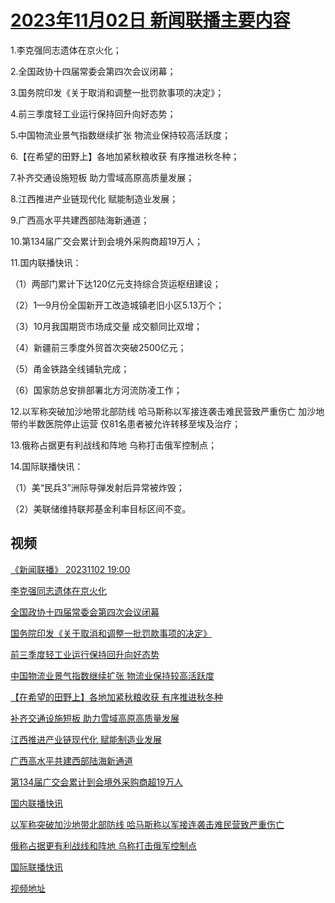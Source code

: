 # [2023年11月02日 新闻联播主要内容](https://tv.cctv.com/lm/xwlb/day/20231102.shtml)

1.李克强同志遗体在京火化；

2.全国政协十四届常委会第四次会议闭幕；

3.国务院印发《关于取消和调整一批罚款事项的决定》；

4.前三季度轻工业运行保持回升向好态势；

5.中国物流业景气指数继续扩张 物流业保持较高活跃度；

6.【在希望的田野上】各地加紧秋粮收获 有序推进秋冬种；

7.补齐交通设施短板 助力雪域高原高质量发展；

8.江西推进产业链现代化 赋能制造业发展；

9.广西高水平共建西部陆海新通道；

10.第134届广交会累计到会境外采购商超19万人；

11.国内联播快讯：

（1）两部门累计下达120亿元支持综合货运枢纽建设；

（2）1—9月份全国新开工改造城镇老旧小区5.13万个；

（3）10月我国期货市场成交量 成交额同比双增；

（4）新疆前三季度外贸首次突破2500亿元；

（5）甬金铁路全线铺轨完成；

（6）国家防总安排部署北方河流防凌工作；

12.以军称突破加沙地带北部防线 哈马斯称以军接连袭击难民营致严重伤亡 加沙地带约半数医院停止运营 仅81名患者被允许转移至埃及治疗；

13.俄称占据更有利战线和阵地 乌称打击俄军控制点；

14.国际联播快讯：

（1）美“民兵3”洲际导弹发射后异常被炸毁；

（2）美联储维持联邦基金利率目标区间不变。

## 视频

[《新闻联播》 20231102 19:00](https://tv.cctv.com/2023/11/02/VIDEto1eUY8bU7sNToZunqMl231102.shtml)

[李克强同志遗体在京火化](https://tv.cctv.com/2023/11/02/VIDEq15o1d8mn70prAoRBsXP231102.shtml)

[全国政协十四届常委会第四次会议闭幕](https://tv.cctv.com/2023/11/02/VIDEdp8A0YQOLKjLTPb7FEt1231102.shtml)

[国务院印发《关于取消和调整一批罚款事项的决定》](https://tv.cctv.com/2023/11/02/VIDElAlvtEUVEwvITp2F2bVd231102.shtml)

[前三季度轻工业运行保持回升向好态势](https://tv.cctv.com/2023/11/02/VIDEsiHvlyWLMqE7EBxD3ePK231102.shtml)

[中国物流业景气指数继续扩张 物流业保持较高活跃度](https://tv.cctv.com/2023/11/02/VIDEdiAXs5b3CGPqfZMIRGN9231102.shtml)

[【在希望的田野上】各地加紧秋粮收获 有序推进秋冬种](https://tv.cctv.com/2023/11/02/VIDEtJwnBzZTH5C6hyjEhmzM231102.shtml)

[补齐交通设施短板 助力雪域高原高质量发展](https://tv.cctv.com/2023/11/02/VIDEJftTqSa2vmy1IZYE9F0U231102.shtml)

[江西推进产业链现代化 赋能制造业发展](https://tv.cctv.com/2023/11/02/VIDEtyPcpPKgdwLDMbjtVv0J231102.shtml)

[广西高水平共建西部陆海新通道](https://tv.cctv.com/2023/11/02/VIDEIgQuFXY60hitM3R5yGhA231102.shtml)

[第134届广交会累计到会境外采购商超19万人](https://tv.cctv.com/2023/11/02/VIDEQgIhzTQ5W6LESP0IOAVB231102.shtml)

[国内联播快讯](https://tv.cctv.com/2023/11/02/VIDEwQy3uON7Jw6N1tRo0YXw231102.shtml)

[以军称突破加沙地带北部防线 哈马斯称以军接连袭击难民营致严重伤亡](https://tv.cctv.com/2023/11/02/VIDEKKzsPqtBsV720FOG73Hg231102.shtml)

[俄称占据更有利战线和阵地 乌称打击俄军控制点](https://tv.cctv.com/2023/11/02/VIDEWqUOK3DY0ajN8aasg89d231102.shtml)

[国际联播快讯](https://tv.cctv.com/2023/11/02/VIDEhcdg4K8ENP24taEULj51231102.shtml)

[视频地址](https://tv.cctv.com/lm/xwlb/day/20231102.shtml) 

